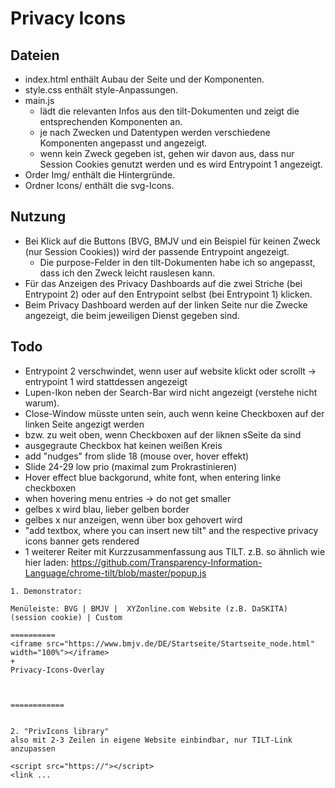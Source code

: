 # Privacy Icons

## Dateien
- index.html enthält Aubau der Seite und der Komponenten.
- style.css enthält style-Anpassungen.
- main.js 
    - lädt die relevanten Infos aus den tilt-Dokumenten und zeigt die entsprechenden Komponenten an.
    - je nach Zwecken und Datentypen werden verschiedene Komponenten angepasst und angezeigt.
    - wenn kein Zweck gegeben ist, gehen wir davon aus, dass nur Session Cookies genutzt werden und es wird Entrypoint 1 angezeigt.
- Order Img/ enthält die Hintergründe.
- Ordner Icons/ enthält die svg-Icons.

## Nutzung
- Bei Klick auf die Buttons (BVG, BMJV und ein Beispiel für keinen Zweck (nur Session Cookies)) wird der passende Entrypoint angezeigt. 
  - Die purpose-Felder in den tilt-Dokumenten habe ich so angepasst, dass ich den Zweck leicht rauslesen kann.
- Für das Anzeigen des Privacy Dashboards auf die zwei Striche (bei Entrypoint 2) oder auf den Entrypoint selbst (bei Entrypoint 1) klicken.
- Beim Privacy Dashboard werden auf der linken Seite nur die Zwecke angezeigt, die beim jeweiligen Dienst gegeben sind.

## Todo
- Entrypoint 2 verschwindet, wenn user auf website klickt oder scrollt -> entrypoint 1 wird stattdessen angezeigt
- Lupen-Ikon neben der Search-Bar wird nicht angezeigt (verstehe nicht warum).
- Close-Window müsste unten sein, auch wenn keine Checkboxen auf der linken Seite angezigt werden
- bzw. zu weit oben, wenn Checkboxen auf der liknen sSeite da sind
- ausgegraute Checkbox hat keinen weißen Kreis
- add "nudges" from slide 18 (mouse over, hover effekt)
- Slide 24-29 low prio (maximal zum Prokrastinieren)
- Hover effect blue backgorund, white font, when entering linke checkboxen
- when hovering menu entries -> do not get smaller
- gelbes x wird blau, lieber gelben border
- gelbes x nur anzeigen, wenn über box gehovert wird
- "add textbox, where you can insert new tilt" and the respective privacy icons banner gets rendered
- 1 weiterer Reiter mit Kurzzusammenfassung aus TILT. z.B. so ähnlich wie hier laden: https://github.com/Transparency-Information-Language/chrome-tilt/blob/master/popup.js

```
1. Demonstrator:

Menüleiste: BVG | BMJV |  XYZonline.com Website (z.B. DaSKITA) (session cookie) | Custom

==========
<iframe src="https://www.bmjv.de/DE/Startseite/Startseite_node.html" width="100%"></iframe>
+
Privacy-Icons-Overlay



============


2. "PrivIcons library"
also mit 2-3 Zeilen in eigene Website einbindbar, nur TILT-Link anzupassen 

<script src="https://"></script>
<link ...
```

